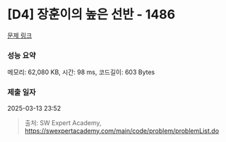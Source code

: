 # [D4] 장훈이의 높은 선반 - 1486 

[문제 링크](https://swexpertacademy.com/main/code/problem/problemDetail.do?contestProbId=AV2b7Yf6ABcBBASw) 

### 성능 요약

메모리: 62,080 KB, 시간: 98 ms, 코드길이: 603 Bytes

### 제출 일자

2025-03-13 23:52



> 출처: SW Expert Academy, https://swexpertacademy.com/main/code/problem/problemList.do
